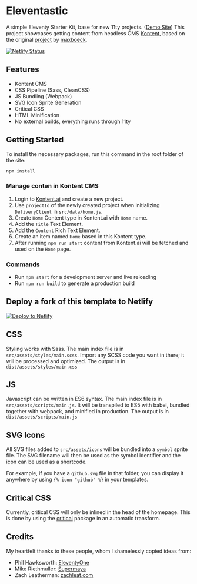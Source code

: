 # Eleventastic

A simple Eleventy Starter Kit, base for new 11ty projects. ([Demo Site](https://eleventastic.netlify.com))
This project showcases getting content from headless CMS [Kontent](https://bit.ly/2PHCdVX), based on the original [project](https://github.com/maxboeck/eleventastic) by [maxboeck](https://github.com/maxboeck).

[![Netlify Status](https://api.netlify.com/api/v1/badges/f78ec52d-8328-4e40-b6da-a0f9164e80d1/deploy-status)](https://app.netlify.com/sites/eleventastic-kontent/deploys)

## Features

* Kontent CMS
* CSS Pipeline (Sass, CleanCSS)
* JS Bundling (Webpack)
* SVG Icon Sprite Generation
* Critical CSS
* HTML Minification
* No external builds, everything runs through 11ty

## Getting Started

To install the necessary packages, run this command in the root folder of the site:

```sh
npm install
```

### Manage conten in Kontent CMS
1. Login to [Kontent.ai](https://bit.ly/2PHCdVX) and create a new project.
1. Use `projectId` of the newly created project when initializing `DeliveryClient` in `src/data/home.js`.
1. Create `Home` Content type in Kontent.ai with `Home` name.
1. Add the `Title` Text Element.
1. Add the `Content` Rich Text Element.
1. Create an item named `Home` based in this Kontent type.
1. After running `npm run start` content from Kontent.ai will be fetched and used on the `Home` page.

### Commands

* Run `npm start` for a development server and live reloading
* Run `npm run build` to generate a production build

## Deploy a fork of this template to Netlify

[![Deploy to Netlify](https://www.netlify.com/img/deploy/button.svg)](https://app.netlify.com/start/deploy?repository=https://github.com/maxboeck/eleventastic)

## CSS

Styling works with Sass. The main index file is in `src/assets/styles/main.scss`. Import any SCSS code you want in there; it will be processed and optimized. The output is in `dist/assets/styles/main.css`

## JS

Javascript can be written in ES6 syntax. The main index file is in `src/assets/scripts/main.js`. It will be transpiled to ES5 with babel, bundled together with webpack, and minified in production. The output is in `dist/assets/scripts/main.js`

## SVG Icons

All SVG files added to `src/assets/icons` will be bundled into a `symbol` sprite file. The SVG filename will then be used as the symbol identifier and the icon can be used as a shortcode.

For example, if you have a `github.svg` file in that folder, you can display it anywhere by using `{% icon "github" %}` in your templates.

## Critical CSS

Currently, critical CSS will only be inlined in the head of the homepage. This is done by using the [critical](https://github.com/addyosmani/critical) package in an automatic transform.

## Credits

My heartfelt thanks to these people, whom I shamelessly copied ideas from:

* Phil Hawksworth: [EleventyOne](https://github.com/philhawksworth/eleventyone)
* Mike Riethmuller: [Supermaya](https://github.com/MadeByMike/supermaya)
* Zach Leatherman: [zachleat.com](https://github.com/zachleat/zachleat.com)
